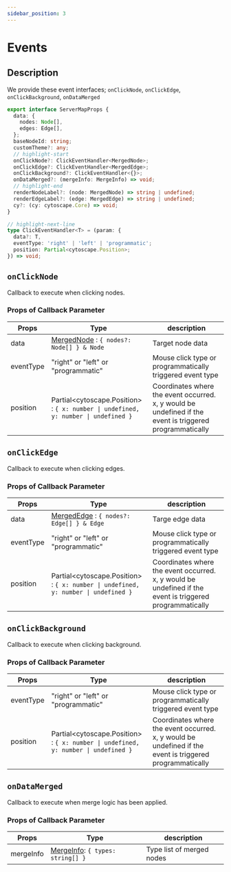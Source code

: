 ```yaml
---
sidebar_position: 3
---
```


# Events
## Description
We provide these event interfaces; `onClickNode`, `onClickEdge`, `onClickBackground`, `onDataMerged`


```ts
export interface ServerMapProps {
  data: {
    nodes: Node[],
    edges: Edge[],
  };
  baseNodeId: string;
  customTheme?: any;
  // highlight-start
  onClickNode?: ClickEventHandler<MergedNode>;
  onClickEdge?: ClickEventHandler<MergedEdge>;
  onClickBackground?: ClickEventHandler<{}>;
  onDataMerged?: (mergeInfo: MergeInfo) => void;
  // highlight-end
  renderNodeLabel?: (node: MergedNode) => string | undefined;
  renderEdgeLabel?: (edge: MergedEdge) => string | undefined;
  cy?: (cy: cytoscape.Core) => void;
}

// highlight-next-line
type ClickEventHandler<T> = (param: {
  data?: T,
  eventType: 'right' | 'left' | 'programmatic';
  position: Partial<cytoscape.Position>;
}) => void;

```

## `onClickNode`

Callback to execute when clicking nodes.


### Props of Callback Parameter

| Props | Type  | description  |
| --- | --- | --- |
| data | [MergedNode](/servermap/guide/merge#mergednode) : `{ nodes?: Node[] } & Node` | Target node data |
| eventType | "right" or "left" or "programmatic" | Mouse click type or programmatically triggered event type |
| position | Partial<cytoscape.Position\> : <code>{ x: number &#124; undefined, y: number &#124; undefined }</code> | Coordinates where the event occurred. x, y would be undefined if the event is triggered programmatically |

## `onClickEdge`

Callback to execute when clicking edges.

### Props of Callback Parameter

| Props | Type  | description  |
| --- | --- | --- |
| data | [MergedEdge](/servermap/guide/merge#mergededge) : `{ nodes?: Edge[] } & Edge` | Targe edge data |
| eventType | "right" or "left" or "programmatic" | Mouse click type or programmatically triggered event type |
| position | Partial<cytoscape.Position\> : <code>{ x: number &#124; undefined, y: number &#124; undefined }</code> | Coordinates where the event occurred. x, y would be undefined if the event is triggered programmatically |

## `onClickBackground`

Callback to execute when clicking background.

### Props of Callback Parameter

| Props | Type  | description  |
| --- | --- | --- |
| eventType | "right" or "left" or "programmatic" | Mouse click type or programmatically triggered event type |
| position | Partial<cytoscape.Position\> : <code>{ x: number &#124; undefined, y: number &#124; undefined }</code> | Coordinates where the event occurred. x, y would be undefined if the event is triggered programmatically |

## `onDataMerged`

Callback to execute when merge logic has been applied.

### Props of Callback Parameter

 Props | Type  | description  |
| --- | --- | --- |
| mergeInfo | [MergeInfo](/servermap/guide/merge#mergeinfo): `{ types: string[] }` | Type list of merged nodes |
